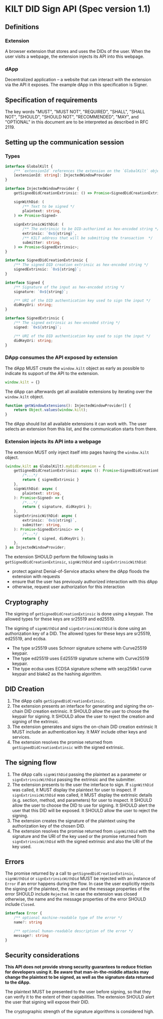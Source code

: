# KILT DID Sign API (Spec version 1.1)

## Definitions

### Extension

A browser extension that stores and uses the DIDs of the user.
When the user visits a webpage, the extension injects its API into this webpage.

### dApp

Decentralized application – a website that can interact with the extension via the API it exposes.
The example dApp in this specification is Signer.


## Specification of requirements

The key words "MUST", "MUST NOT", "REQUIRED", "SHALL", "SHALL NOT", "SHOULD", "SHOULD NOT", "RECOMMENDED",  "MAY", and
"OPTIONAL" in this document are to be interpreted as described in RFC 2119.


## Setting up the communication session

### Types

```typescript
interface GlobalKilt {
    /** `extensionId` references the extension on the `GlobalKilt` object but is not used by the dApp */
    [extensionId: string]: InjectedWindowProvider
}

interface InjectedWindowProvider {
    getSignedDidCreationExtrinsic: () => Promise<SignedDidCreationExtrinsic>

    signWithDid: (
        /** Text to be signed */
        plaintext: string,
    ) => Promise<Signed>
    
    signExtrinsicWithDid: (
        /** The extrinsic to be DID-authorized as hex-encoded string */
        extrinsic: `0x${string}`,
        /** KILT address that will be submitting the transaction  */
        submitter: string,
    ) => Promise<SignedExtrinsic>;
}

interface SignedDidCreationExtrinsic {
    /** The signed DID creation extrinsic as hex-encoded string */
    signedExtrinsic: `0x${string}`;
}

interface Signed {
    /** Signature of the input as hex-encoded string */
    signature: `0x${string}`;

    /** URI of the DID authentication key used to sign the input */
    didKeyUri: string;
}

interface SignedExtrinsic {
    /** The signed extrinsic as hex-encoded string */
    signed: `0x${string}`;

    /** URI of the DID authentication key used to sign the input */
    didKeyUri: string;
}
```


### DApp consumes the API exposed by extension

The dApp MUST create the `window.kilt` object as early as possible to indicate its support of the API to the extension.

```typescript
window.kilt = {}
```

The dApp can afterwards get all available extensions by iterating over the `window.kilt` object.

```typescript
function getWindowExtensions(): InjectedWindowProvider[] {
    return Object.values(window.kilt);
}
```

The dApp should list all available extensions it can work with.
The user selects an extension from this list, and the communication starts from there.


### Extension injects its API into a webpage

The extension MUST only inject itself into pages having the `window.kilt` object.

```typescript
(window.kilt as GlobalKilt).myDidExtension = {
    getSignedDidCreationExtrinsic: async (): Promise<SignedDidCreationExtrinsic> => {
        /*...*/
        return { signedExtrinsic }
    },
    signWithDid: async (
        plaintext: string,
    ): Promise<Signed> => {
        /*...*/
        return { signature, didKeyUri };
    },
    signExtrinsicWithDid: async (
        extrinsic: `0x${string}`,
        submitter: string,
    ): Promise<SignedExtrinsic> => {
        /*...*/
        return { signed, didKeyUri };
    },
} as InjectedWindowProvider;
```

The extension SHOULD perform the following tasks in `getSignedDidCreationExtinsic`, `signWithDid` and `signExtrinsicWithDid`:
- protect against Denial-of-Service attacks where the dApp floods the extension with requests
- ensure that the user has previously authorized interaction with this dApp
- otherwise, request user authorization for this interaction


## Cryptography

The signing of `getSignedDidCreationExtinsic` is done using a keypair.
The allowed types for these keys are sr25519 and ed25519.

The signing of `signWithDid` and `signExtrinsicWithDid` is done using an authorization key of a DID.
The allowed types for these keys are sr25519, ed25519, and ecdsa.

* The type sr25519 uses Schnorr signature scheme with Curve25519 keypair.
* The type ed25519 uses Ed25519 signature scheme with Curve25519 keypair.
* The type ecdsa uses ECDSA signature scheme with secp256k1 curve keypair and blake2 as the hashing algorithm.


## DID Creation

1. The dApp calls `getSignedDidCreationExtinsic`.
2. The extension presents an interface for generating and signing the on-chain DID creation extrinsic.
    It SHOULD allow the user to choose the keypair for signing.
    It SHOULD allow the user to reject the creation and signing of the extrinsic.
3. The extension generates and signs the on-chain DID creation extrinsic
    It MUST include an authentication key.
    It MAY include other keys and services.
4. The extension resolves the promise returned from `getSignedDidCreationExtinsic` with the signed extrinsic.


## The signing flow

1. The dApp calls `signWithDid` passing the plaintext as a parameter 
   or `signExtrinsicWithDid` passing the extrinsic and the submitter.
2. The extension presents to the user the interface to sign. 
   If `signWithDid` was called, it MUST display the plaintext for user to inspect.
   If `signExtrinsicWithDid` was called, it MUST display the extrinsic details (e.g. section, method, and parameters) for user to inspect.
   It SHOULD allow the user to choose the DID to use for signing.
   It SHOULD alert the user that this DID will be exposed.
   It SHOULD allow the user to reject the signing.
3. The extension creates the signature of the plaintext using the authorization key of the chosen DID.
4. The extension resolves the promise returned from `signWithDid` with the signature and the URI of the key used
   or the promise returned from `signExtrinsicWithDid` with the signed extrinsic and also the URI of the key used.


## Errors

The promise returned by a call to `getSignedDidCreationExtinsic`, `signWithDid` or `signExtrinsicWithDid` MUST be rejected with an instance of `Error`
if an error happens during the flow. In case the user explicitly rejects the signing of the plaintext,
the name and the message properties of the error SHOULD include `Rejected`.
In case the extension was closed otherwise, the name and the message properties of the error SHOULD include `Closed`.

```typescript
interface Error {
    /** optional machine-readable type of the error */
    name?: string

    /** optional human-readable description of the error */
    message?: string
}
```


## Security considerations

**This API does not provide strong security guarantees to reduce friction for developers using it. Be aware that
man-in-the-middle attacks may change the plaintext to be signed, as well as the signature data returned to the dApp.**

The plaintext MUST be presented to the user before signing, so that they can verify it to the extent of
their capabilities. The extension SHOULD alert the user that signing will expose their DID.

The cryptographic strength of the signature algorithms is considered high.
